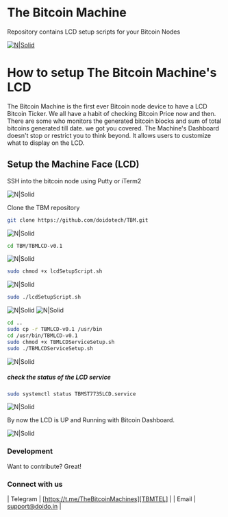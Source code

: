 # The Bitcoin Machine
Repository contains LCD setup scripts for your Bitcoin Nodes

[![N|Solid](https://github.com/doidotech/TBM/raw/master/Images/Main.jpg)](https://thebitcoinmachines.com)
# How to setup The Bitcoin Machine's LCD

The Bitcoin Machine is the first ever Bitcoin node device to have a LCD Bitcoin Ticker.
We all have a habit of checking Bitcoin Price now and then. There are some who monitors the generated bitcoin blocks and sum of total bitcoins generated till date. we got you covered. The Machine's Dashboard doesn't stop or restrict you to think beyond. It allows users to customize what to display on the LCD.

## Setup the Machine Face (LCD)
SSH into the bitcoin node using Putty or iTerm2

![N|Solid](https://github.com/doidotech/TBM/raw/master/Images/1.png)

Clone the TBM repository
```sh
git clone https://github.com/doidotech/TBM.git
```
![N|Solid](https://github.com/doidotech/TBM/raw/master/Images/2.png)

```sh
cd TBM/TBMLCD-v0.1
```
![N|Solid](https://github.com/doidotech/TBM/raw/master/Images/3.png)

```sh
sudo chmod +x lcdSetupScript.sh
```
![N|Solid](https://github.com/doidotech/TBM/raw/master/Images/4.png)

```sh
sudo ./lcdSetupScript.sh
```
![N|Solid](https://github.com/doidotech/TBM/raw/master/Images/5.png)
![N|Solid](https://github.com/doidotech/TBM/raw/master/Images/6.png)

```sh
cd ..
sudo cp -r TBMLCD-v0.1 /usr/bin
cd /usr/bin/TBMLCD-v0.1
sudo chmod +x TBMLCDServiceSetup.sh
sudo ./TBMLCDServiceSetup.sh
```
![N|Solid](https://github.com/doidotech/TBM/raw/master/Images/7.png)

##### check the status of the LCD service

```sh
sudo systemctl status TBMST7735LCD.service
```
![N|Solid](https://github.com/doidotech/TBM/raw/master/Images/8.png)

By now the LCD is UP and Running with Bitcoin Dashboard.

![N|Solid](https://github.com/doidotech/TBM/raw/master/Images/9.jpg)

### Development

Want to contribute? Great!

### Connect with us

| Telegram | [https://t.me/TheBitcoinMachines][TBMTEL] |
| Email | support@doido.in |


 [TBMTEL]: <https://t.me/TheBitcoinMachines>
